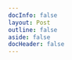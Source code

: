 ```yaml
---
docInfo: false
layout: Post
outline: false
aside: false
docHeader: false
---
```


<script setup>
import { withBase, useData } from 'vitepress'

const { params } = useData()

if(params.value?.rewriteUrl) {
  history.replaceState({}, '', withBase(params.value?.rewriteUrl))
}
</script>

<!-- @content -->
